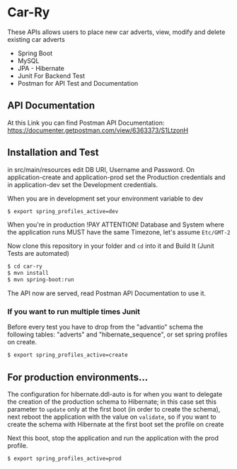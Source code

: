 # Car-Ry

These APIs allows users to place new car adverts, view, modify and delete existing car adverts

  - Spring Boot
  - MySQL
  - JPA - Hibernate
  - Junit For Backend Test
  - Postman for API Test and Documentation

## API Documentation
At this Link you can find Postman API Documentation: https://documenter.getpostman.com/view/6363373/S1LtzonH

## Installation and Test
in src/main/resources edit DB URI, Username and Password. 
On application-create and application-prod set the Production credentials and in application-dev set the Development credentials.

When you are in development set your environment variable to dev

```sh
$ export spring_profiles_active=dev
```
When you're in production
!PAY ATTENTION!
Database and System where the application runs MUST have the same Timezone, let's assume ``Etc/GMT-2``

Now clone this repository in your folder and 
``cd`` 
into it and Build It (Junit Tests are automated)

```sh
$ cd car-ry
$ mvn install
$ mvn spring-boot:run
```

The API now are served, read Postman API Documentation to use it.
### If you want to run multiple times Junit
Before every test you have to drop from the "advantio" schema the following tables: "adverts" and "hibernate_sequence", or set spring profiles on create.
```sh
$ export spring_profiles_active=create
```
## For production environments...

The configuration for hibernate.ddl-auto is for when you want to delegate the creation of the production schema to Hibernate; in this case set this parameter to ``update``
only at the first boot (in order to create the schema), next reboot the application with the value on ``validate``, so if you want to create the schema with Hibernate at the first boot set the profile on create


Next this boot, stop the application and run the application with the prod profile.

```sh
$ export spring_profiles_active=prod
```
